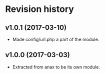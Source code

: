 Revision history
=================================

v1.0.1 (2017-03-10)
---------------------------------

* Made config/url.php a part of the module.


v1.0.0 (2017-03-03)
---------------------------------

* Extracted from anax to be its own module.
